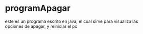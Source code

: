 # programApagar
este es un programa escrito en java, el cual sirve para visualiza las opciones de apagar, y reiniciar el pc
